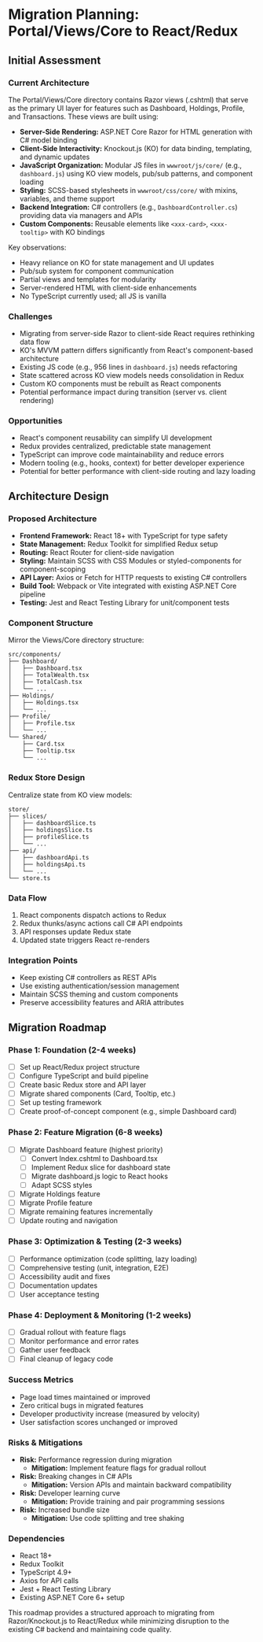 # Migration Planning: Portal/Views/Core to React/Redux

## Initial Assessment

### Current Architecture
The Portal/Views/Core directory contains Razor views (.cshtml) that serve as the primary UI layer for features such as Dashboard, Holdings, Profile, and Transactions. These views are built using:

- **Server-Side Rendering:** ASP.NET Core Razor for HTML generation with C# model binding
- **Client-Side Interactivity:** Knockout.js (KO) for data binding, templating, and dynamic updates
- **JavaScript Organization:** Modular JS files in `wwwroot/js/core/` (e.g., `dashboard.js`) using KO view models, pub/sub patterns, and component loading
- **Styling:** SCSS-based stylesheets in `wwwroot/css/core/` with mixins, variables, and theme support
- **Backend Integration:** C# controllers (e.g., `DashboardController.cs`) providing data via managers and APIs
- **Custom Components:** Reusable elements like `<xxx-card>`, `<xxx-tooltip>` with KO bindings

Key observations:
- Heavy reliance on KO for state management and UI updates
- Pub/sub system for component communication
- Partial views and templates for modularity
- Server-rendered HTML with client-side enhancements
- No TypeScript currently used; all JS is vanilla

### Challenges
- Migrating from server-side Razor to client-side React requires rethinking data flow
- KO's MVVM pattern differs significantly from React's component-based architecture
- Existing JS code (e.g., 956 lines in `dashboard.js`) needs refactoring
- State scattered across KO view models needs consolidation in Redux
- Custom KO components must be rebuilt as React components
- Potential performance impact during transition (server vs. client rendering)

### Opportunities
- React's component reusability can simplify UI development
- Redux provides centralized, predictable state management
- TypeScript can improve code maintainability and reduce errors
- Modern tooling (e.g., hooks, context) for better developer experience
- Potential for better performance with client-side routing and lazy loading

## Architecture Design

### Proposed Architecture
- **Frontend Framework:** React 18+ with TypeScript for type safety
- **State Management:** Redux Toolkit for simplified Redux setup
- **Routing:** React Router for client-side navigation
- **Styling:** Maintain SCSS with CSS Modules or styled-components for component-scoping
- **API Layer:** Axios or Fetch for HTTP requests to existing C# controllers
- **Build Tool:** Webpack or Vite integrated with existing ASP.NET Core pipeline
- **Testing:** Jest and React Testing Library for unit/component tests

### Component Structure
Mirror the Views/Core directory structure:
```
src/components/
├── Dashboard/
│   ├── Dashboard.tsx
│   ├── TotalWealth.tsx
│   ├── TotalCash.tsx
│   └── ...
├── Holdings/
│   ├── Holdings.tsx
│   └── ...
├── Profile/
│   ├── Profile.tsx
│   └── ...
└── Shared/
    ├── Card.tsx
    ├── Tooltip.tsx
    └── ...
```

### Redux Store Design
Centralize state from KO view models:
```
store/
├── slices/
│   ├── dashboardSlice.ts
│   ├── holdingsSlice.ts
│   ├── profileSlice.ts
│   └── ...
├── api/
│   ├── dashboardApi.ts
│   ├── holdingsApi.ts
│   └── ...
└── store.ts
```

### Data Flow
1. React components dispatch actions to Redux
2. Redux thunks/async actions call C# API endpoints
3. API responses update Redux state
4. Updated state triggers React re-renders

### Integration Points
- Keep existing C# controllers as REST APIs
- Use existing authentication/session management
- Maintain SCSS theming and custom components
- Preserve accessibility features and ARIA attributes

## Migration Roadmap

### Phase 1: Foundation (2-4 weeks)
- [ ] Set up React/Redux project structure
- [ ] Configure TypeScript and build pipeline
- [ ] Create basic Redux store and API layer
- [ ] Migrate shared components (Card, Tooltip, etc.)
- [ ] Set up testing framework
- [ ] Create proof-of-concept component (e.g., simple Dashboard card)

### Phase 2: Feature Migration (6-8 weeks)
- [ ] Migrate Dashboard feature (highest priority)
  - [ ] Convert Index.cshtml to Dashboard.tsx
  - [ ] Implement Redux slice for dashboard state
  - [ ] Migrate dashboard.js logic to React hooks
  - [ ] Adapt SCSS styles
- [ ] Migrate Holdings feature
- [ ] Migrate Profile feature
- [ ] Migrate remaining features incrementally
- [ ] Update routing and navigation

### Phase 3: Optimization & Testing (2-3 weeks)
- [ ] Performance optimization (code splitting, lazy loading)
- [ ] Comprehensive testing (unit, integration, E2E)
- [ ] Accessibility audit and fixes
- [ ] Documentation updates
- [ ] User acceptance testing

### Phase 4: Deployment & Monitoring (1-2 weeks)
- [ ] Gradual rollout with feature flags
- [ ] Monitor performance and error rates
- [ ] Gather user feedback
- [ ] Final cleanup of legacy code

### Success Metrics
- Page load times maintained or improved
- Zero critical bugs in migrated features
- Developer productivity increase (measured by velocity)
- User satisfaction scores unchanged or improved

### Risks & Mitigations
- **Risk:** Performance regression during migration
  - **Mitigation:** Implement feature flags for gradual rollout
- **Risk:** Breaking changes in C# APIs
  - **Mitigation:** Version APIs and maintain backward compatibility
- **Risk:** Developer learning curve
  - **Mitigation:** Provide training and pair programming sessions
- **Risk:** Increased bundle size
  - **Mitigation:** Use code splitting and tree shaking

### Dependencies
- React 18+
- Redux Toolkit
- TypeScript 4.9+
- Axios for API calls
- Jest + React Testing Library
- Existing ASP.NET Core 6+ setup

This roadmap provides a structured approach to migrating from Razor/Knockout.js to React/Redux while minimizing disruption to the existing C# backend and maintaining code quality.
